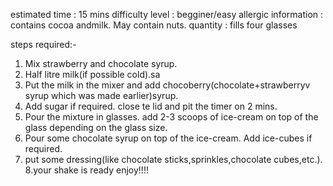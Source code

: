 estimated time : 15 mins
difficulty level : begginer/easy
allergic information : contains cocoa andmilk. May contain nuts.
 quantity : fills four glasses

steps required:-
1. Mix strawberry and chocolate syrup.
2. Half litre milk(if possible cold).sa
3. Put the milk in the mixer and add chocoberry(chocolate+strawberryv syrup which was made earlier)syrup.
4. Add sugar if required. close te lid and pit the timer on 2 mins.
5. Pour the mixture in glasses. add 2-3 scoops of ice-cream on top of the glass depending on the glass size.
6. Pour some chocolate syrup on top of the ice-cream. Add ice-cubes if required.
7. put some dressing(like chocolate sticks,sprinkles,chocolate cubes,etc.).
8.your shake is ready enjoy!!!!
